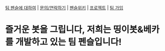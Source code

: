 [팀 펜슬에 대하여](/about.teb) | [문의/연락하기](/contact.teb) | [펜슬위키](https://wiki.tpc.kro.kr) | [프로젝트](/bots) | [팀 가입](/members/jointeam/)

# 즐거운 봇을 그립니다, 저희는 띵이봇&베카를 개발하고 있는 팀 펜슬입니다!
